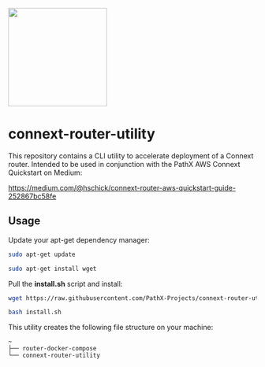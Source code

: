<p float="left">
  <img height=200 src="https://i.ibb.co/yf9cqPx/Path-X-connext.png">
 </p>

# connext-router-utility

This repository contains a CLI utility to accelerate deployment of a Connext router. Intended to be used in conjunction with the PathX AWS Connext Quickstart on Medium:

https://medium.com/@hschick/connext-router-aws-quickstart-guide-252867bc58fe

## Usage

Update your apt-get dependency manager:

```bash
sudo apt-get update

sudo apt-get install wget
```

Pull the **install.sh** script and install: 

```bash
wget https://raw.githubusercontent.com/PathX-Projects/connext-router-utility/main/scripts/install.sh

bash install.sh
```

This utility creates the following file structure on your machine:

```
~
├── router-docker-compose
└── connext-router-utility
``` 
